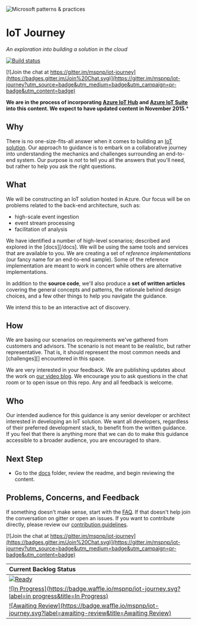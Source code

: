 ![Microsoft patterns & practices](http://pnp.azurewebsites.net/images/pnp-logo.png)
# IoT Journey
_An exploration into building a solution in the cloud_

[![Build status](https://ci.appveyor.com/api/projects/status/7oj0ufqarqmgfqim/branch/master?svg=true)](https://ci.appveyor.com/project/mspnp/iot-journey)

[![Join the chat at https://gitter.im/mspnp/iot-journey](https://badges.gitter.im/Join%20Chat.svg)](https://gitter.im/mspnp/iot-journey?utm_source=badge&utm_medium=badge&utm_campaign=pr-badge&utm_content=badge)

**We are in the process of incorporating [Azure IoT Hub](https://azure.microsoft.com/en-us/documentation/services/iot-hub/) and [Azure IoT Suite](https://www.azureiotsuite.com/) into this content. 
We expect to have updated content in November 2015.***

## Why

There is no one-size-fits-all answer when it comes to building an [IoT solution][intro-to-iot].
Our approach to guidance is to embark on a collaborative journey into
understanding the mechanics and challenges surrounding an end-to-end system.
Our purpose is _not_ to tell you all the answers that you'll need, but rather
to help you ask the right questions.

## What

We will be constructing an IoT solution hosted in Azure. 
Our focus will be on problems related to the back-end architecture, such as:
- high-scale event ingestion
- event stream processing
- facilitation of analysis

We have identified a number of high-level scenarios; described and explored in the [docs][/docs]. We will be using the same tools and services that are available to you. 
We are creating a set of _reference implementations_ (our fancy name for an
end-to-end sample). Some of the reference implementation are meant to work in concert while others are alternative implementations.

In addition to the **source code**, we'll also produce a **set of written
articles** covering the general concepts and patterns, the rationale behind
design choices, and a few other things to help you navigate the guidance.

We intend this to be an interactive act of discovery.

## How

We are basing our scenarios on requirements we've gathered from customers and advisors. The scenario is not meant to be realistic, but rather representative. That is, it should represent the most common needs and [challenges][] encountered in this space.

We are very interested in your feedback. We are publishing updates about the work on [our video blog](https://channel9.msdn.com/blogs/mspnp). We encourage you to ask questions in the chat room or to open issue on this repo.
Any and all feedback is welcome.

## Who

Our intended audience for this guidance is any senior developer or architect interested in developing an IoT solution. 
We want all developers, regardless of their preferred development stack, to benefit from the written guidance.
If you feel that there is anything more that we can do to make this guidance accessible to a broader audience, you are encouraged to share.

## Next Step

- Go to the [docs](docs) folder, review the readme, and begin reviewing the content.

## Problems, Concerns, and Feedback
If something doesn't make sense, start with the [FAQ](FAQ.md).
If that doesn't help join the conversation on gitter or open an issues.
If you want to contribute directly, please review our
[contribution guidelines](CONTRIBUTING.md).

[![Join the chat at https://gitter.im/mspnp/iot-journey](https://badges.gitter.im/Join%20Chat.svg)](https://gitter.im/mspnp/iot-journey?utm_source=badge&utm_medium=badge&utm_campaign=pr-badge&utm_content=badge)

| Current Backlog Status 
| :------
| [![Ready](https://badge.waffle.io/mspnp/iot-journey.svg?label=ready&title=Ready)](https://waffle.io/mspnp/iot-journey)
| [![In Progress](https://badge.waffle.io/mspnp/iot-journey.svg?label=in progress&title=In Progress)](https://waffle.io/mspnp/iot-journey)
| [![Awaiting Review](https://badge.waffle.io/mspnp/iot-journey.svg?label=awaiting-review&title=Awaiting Review)](https://waffle.io/mspnp/iot-journey)

[intro-to-iot]: docs/01-what-is-an-IoT-solution.md
